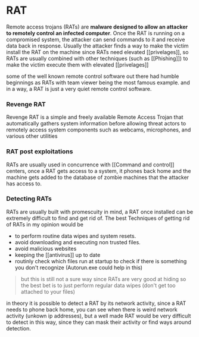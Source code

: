 # RAT
Remote access trojans (RATs) are **malware designed to allow an attacker to remotely control an infected computer**. Once the RAT is running on a compromised system, the attacker can send commands to it and receive data back in response.
Usually the attacker finds a way to make the victim install the RAT on the machine since RATs need elevated [[privelages]], so RATs are usually combined with other techniques (such as [[Phishing]]) to make the victim execute them with elevated [[privelages]]

some of the well known remote control software out there had humble beginnings as RATs with team viewer being the most famous example. and in a way, a RAT is just a very quiet remote control software.

### Revenge RAT
Revenge RAT is a simple and freely available Remote Access Trojan that automatically gathers system information before allowing threat actors to remotely access system components such as webcams, microphones, and various other utilities

### RAT post exploitations
RATs are usually used in concurrence with [[Command and control]] centers, once a RAT gets access to a system, it phones back home and the machine gets added to the database of zombie machines that the attacker has access to.

### Detecting RATs 
RATs are usually built with promescuity in mind, a RAT once installed can be extremely difficult to find and get rid of. 
The best Techniques of getting rid of RATs in my opinion would be 
- to perform routine data wipes and system resets.
- avoid downloading and executing non trusted files.
- avoid malicious websites
- keeping the [[antivirus]] up to date
- routinly check which files run at startup to check if there is something you don't recognize (Autorun.exe could help in this) 

> but this is still not a sure way since RATs are very good at hiding so the best bet is to just perform regular data wipes (don't get too attached to your files)

in theory it is possible to detect a RAT by its network activity, since a RAT needs to phone back home, you can see when there is weird network activity (unkown ip addresses), but a well made RAT would be very difficult to detect in this way, since they can mask their activity or find ways around detection.

